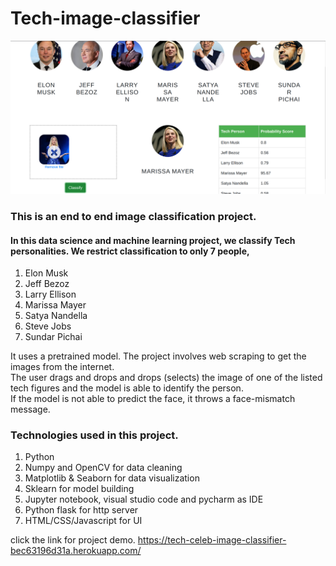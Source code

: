 # Tech-image-classifier
![classfy1.png](classfy1.png)
### This is an end to end image classification project. </br>
#### In this data science and machine learning project, we classify Tech personalities. We restrict classification to only 7 people,
1. Elon Musk
2. Jeff Bezoz
3. Larry Ellison
4. Marissa Mayer
5. Satya Nandella
6. Steve Jobs
7. Sundar Pichai

It uses a pretrained model. The project involves web scraping to get the images from the internet. </br>
The user drags and drops and drops (selects) the image of one of the listed tech figures and the model is able to identify the person.</br>
If the model is not able to predict the face, it throws a face-mismatch message.</br>
### Technologies used in this project.
1. Python
2. Numpy and OpenCV for data cleaning
3. Matplotlib & Seaborn for data visualization
4. Sklearn for model building
5. Jupyter notebook, visual studio code and pycharm as IDE
6. Python flask for http server
7. HTML/CSS/Javascript for UI 

click the link for project demo.
https://tech-celeb-image-classifier-bec63196d31a.herokuapp.com/
